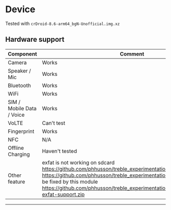 # Device

Tested with `crDroid-8.6-arm64_bgN-Unofficial.img.xz`

## Hardware support

| Component                 |      Comment                                              |
|---------------------------|-----------------------------------------------------------|
| Camera                    | Works                                                     |
| Speaker / Mic             | Works                                                     |
| Bluetooth                 | Works                                                     |
| WiFi                      | Works                                                     |
| SIM / Mobile Data / Voice | Works                                                     |
| VoLTE                     | Can't test                                                |
| Fingerprint               | Works                                                     |
| NFC                       | N/A                                                       |
| Offline Charging          | Haven't tested                                            |
| Other feature             | exfat is not working on sdcard https://github.com/phhusson/treble_experimentations/issues/1197 https://github.com/phhusson/treble_experimentations/issues/1197, can be fixed by this module https://github.com/phhusson/treble_experimentations/files/8948418/ntfs-exfat-support.zip                                                    |
---